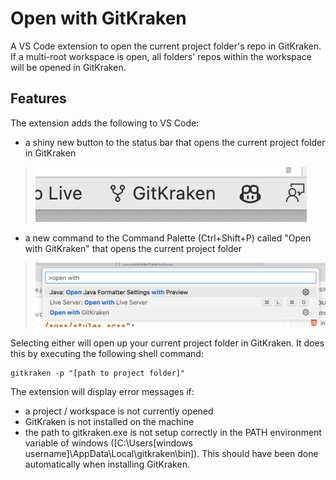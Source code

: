 # Open with GitKraken

A VS Code extension to open the current project folder's repo in GitKraken. If a multi-root workspace is open, all folders' repos within the workspace will be opened in GitKraken.

## Features

The extension adds the following to VS Code:
- a shiny new button to the status bar that opens the current project folder in GitKraken

> ![added status bar button](https://raw.githubusercontent.com/s3anmorrow/openWithKraken/main/images/button.png)

- a new command to the Command Palette (Ctrl+Shift+P) called "Open with GitKraken" that opens the current project folder

> ![added command](https://raw.githubusercontent.com/s3anmorrow/openWithKraken/main/images/command.png)

Selecting either will open up your current project folder in GitKraken. It does this by executing the following shell command:

```
gitkraken -p "[path to project folder]"
```

The extension will display error messages if: 
- a project / workspace is not currently opened 
- GitKraken is not installed on the machine
- the path to gitkraken.exe is not setup correctly in the PATH environment variable of windows ([C:\Users\[windows username]\AppData\Local\gitkraken\bin]). This should have been done automatically when installing GitKraken.